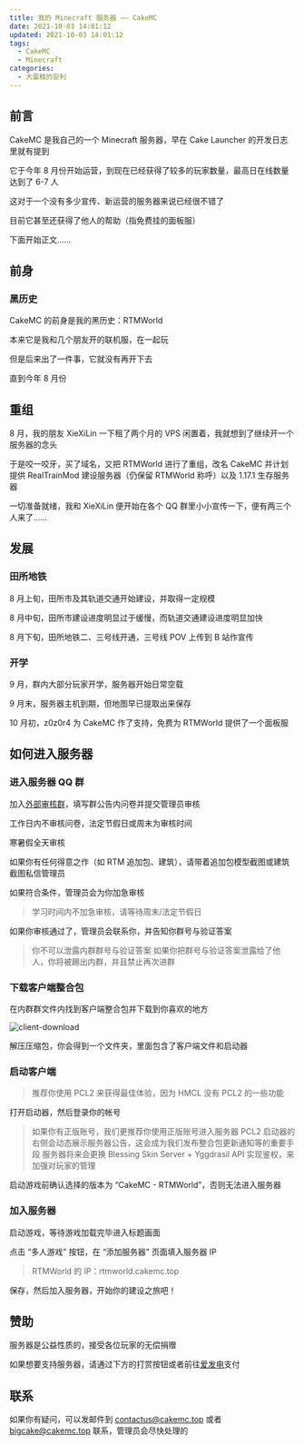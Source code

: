 ```yaml
---
title: 我的 Minecraft 服务器 —— CakeMC
date: 2021-10-03 14:01:12
updated: 2021-10-03 14:01:12
tags:
  - CakeMC
  - Minecraft
categories:
  - 大蛋糕的安利
---
```

## 前言

CakeMC 是我自己的一个 Minecraft 服务器，早在 Cake Launcher 的开发日志里就有提到

它于今年 8 月份开始运营，到现在已经获得了较多的玩家数量，最高日在线数量达到了 6-7 人

这对于一个没有多少宣传、新运营的服务器来说已经很不错了

目前它甚至还获得了他人的帮助（指免费挂的面板服）

下面开始正文……

<!-- more -->

## 前身

### 黑历史

CakeMC 的前身是我的黑历史：RTMWorld

本来它是我和几个朋友开的联机服，在一起玩

但是后来出了一件事，它就没有再开下去

直到今年 8 月份

## 重组

8 月，我的朋友 XieXiLin 一下租了两个月的 VPS 闲置着，我就想到了继续开一个服务器的念头

于是咬一咬牙，买了域名，又把 RTMWorld 进行了重组，改名 CakeMC 并计划提供 RealTrainMod 建设服务器（仍保留 RTMWorld 称呼）以及 1.17.1 生存服务器

一切准备就绪，我和 XieXiLin 便开始在各个 QQ 群里小小宣传一下，便有两三个人来了……

## 发展

### 田所地铁

8 月上旬，田所市及其轨道交通开始建设，并取得一定规模

8 月中旬，田所市建设进度明显过于缓慢，而轨道交通建设进度明显加快

8 月下旬，田所地铁二、三号线开通，三号线 POV 上传到 B 站作宣传

### 开学

9 月，群内大部分玩家开学，服务器开始日常空载

9 月末，服务器主机到期，但地图早已提取出来保存

10 月初，z0z0r4 为 CakeMC 作了支持，免费为 RTMWorld 提供了一个面板服

## 如何进入服务器

### 进入服务器 QQ 群

加入[外部审核群](https://jq.qq.com/?_wv=1027&k=BMEMBGvG)，填写群公告内问卷并提交管理员审核

工作日内不审核问卷，法定节假日或周末为审核时间

寒暑假全天审核

如果你有任何得意之作（如 RTM 追加包、建筑），请带着追加包模型截图或建筑截图私信管理员

如果符合条件，管理员会为你加急审核

>学习时间内不加急审核，请等待周末/法定节假日

如果你审核通过了，管理员会联系你，并告知你群号与验证答案

>你不可以泄露内群群号与验证答案
>如果你把群号与验证答案泄露给了他人，你将被踢出内群，并且禁止再次进群

### 下载客户端整合包

在内群群文件内找到客户端整合包并下载到你喜欢的地方

![client-download](https://cdn.jsdelivr.net/gh/Big-Cake-jpg/Image_For_My_Blog/my-mcserver/client-download.png)

解压压缩包，你会得到一个文件夹，里面包含了客户端文件和启动器

### 启动客户端

>推荐你使用 PCL2 来获得最佳体验，因为 HMCL 没有 PCL2 的一些功能

打开启动器，然后登录你的帐号

>如果你有正版账号，我们更推荐你使用正版账号进入服务器
>PCL2 启动器的右侧会动态展示服务器公告，这会成为我们发布整合包更新通知等的重要手段
>服务器将来会更换 Blessing Skin Server + Yggdrasil API 实现鉴权，来加强对玩家的管理

启动游戏前确认选择的版本为 “CakeMC - RTMWorld”，否则无法进入服务器

### 加入服务器

启动游戏，等待游戏加载完毕进入标题画面

点击 “多人游戏” 按钮，在 “添加服务器” 页面填入服务器 IP

>RTMWorld 的 IP：rtmworld.cakemc.top

保存，然后加入服务器，开始你的建设之旅吧！

## 赞助

服务器是公益性质的，接受各位玩家的无偿捐赠

如果想要支持服务器，请通过下方的打赏按钮或者前往[爱发电](https://afdian.net/@Big_Cake2577117205)支付

## 联系

如果你有疑问，可以发邮件到 contactus@cakemc.top 或者 bigcake@cakemc.top 联系，管理员会尽快处理的
